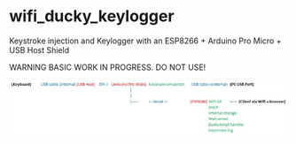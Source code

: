 # wifi_ducky_keylogger
Keystroke injection and Keylogger with an ESP8266 + Arduino Pro Micro + USB Host Shield

WARNING BASIC WORK IN PROGRESS. DO NOT USE!

![functional connections](images/WifiDuckyKeylogger.JPG)
